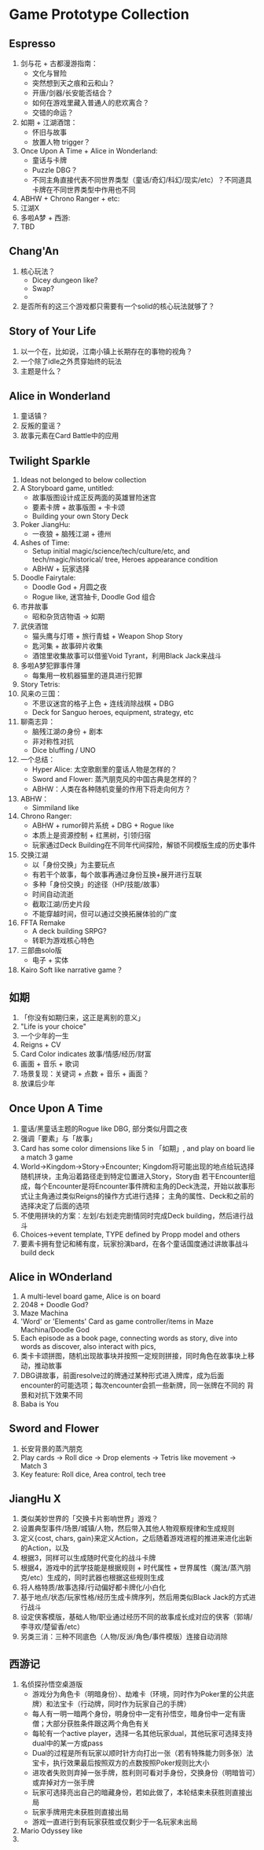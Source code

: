 # Game Prototype Collection

## Espresso

1.  剑与花 + 古都漫游指南：
    -   文化与冒险
    -   突然想到天之痕和云和山？
    -   开唐/剑器/长安能否结合？
    -   如何在游戏里藏入普通人的悲欢离合？
    -   交错的命运？
2.  如期 + 江湖酒馆：
    -   怀旧与故事
    -   放置人物 trigger？
3.  Once Upon A Time + Alice in Wonderland:
    -   童话与卡牌
    -   Puzzle DBG？
    -   不同主角直接代表不同世界类型（童话/奇幻/科幻/现实/etc）？不同道具卡牌在不同世界类型中作用也不同
4.  ABHW + Chrono Ranger + etc:
5.  江湖X
6.  多啦A梦 + 西游:
7.  TBD

## Chang'An

1.  核心玩法？
    -   Dicey dungeon like?
    -   Swap?
    -   
2.  是否所有的这三个游戏都只需要有一个solid的核心玩法就够了？

## Story of Your Life

1.  以一个在，比如说，江南小镇上长期存在的事物的视角？
2.  一个除了idle之外贯穿始终的玩法
3.  主题是什么？

## Alice in Wonderland

1.  童话镇？
2.  反叛的童谣？
3.  故事元素在Card Battle中的应用

## Twilight Sparkle

1.  Ideas not belonged to below collection
2.  A Storyboard game, untitled:
    -   故事版图设计成正反两面的英雄冒险迷宫
    -   要素卡牌 + 故事版图 + 卡卡颂
    -   Building your own Story Deck
3.  Poker JiangHu:
    -   一夜狼 + 脑残江湖 + 德州
4.  Ashes of Time:
    -   Setup initial magic/science/tech/culture/etc, and tech/magic/historical/ tree, Heroes appearance condition
    -   ABHW + 玩家选择
5.  Doodle Fairytale:
    -   Doodle God + 月圆之夜
    -   Rogue like, 迷宫抽卡, Doodle God 组合
6.  市井故事
    -   昭和杂货店物语 -> 如期
7.  武侠酒馆
    -   猫头鹰与灯塔 + 旅行青蛙 + Weapon Shop Story
    -   匙河集 + 故事碎片收集
    -   酒馆里收集故事可以借鉴Void Tyrant，利用Black Jack来战斗
8.  多啦A梦犯罪事件薄
    -   每集用一枚机器猫里的道具进行犯罪
9.  Story Tetris:
10. 风来の三国：
    -   不思议迷宫的格子上色 + 连线消除战棋 + DBG
    -   Deck for Sanguo heroes, equipment, strategy, etc
11. 聊斋志异：
    -   脑残江湖の身份 + 剧本
    -   非对称性对抗
    -   Dice bluffing / UNO
12. 一个总结：
    -   Hyper Alice: 太空歌剧里的童话人物是怎样的？
    -   Sword and Flower: 蒸汽朋克风的中国古典是怎样的？
    -   ABHW：人类在各种随机变量的作用下将走向何方？
13. ABHW：
    -   Simmiland like
14. Chrono Ranger:
    -   ABHW + rumor碎片系统 + DBG + Rogue like
    -   本质上是资源控制 + 红黑树，引领归宿
    -   玩家通过Deck Building在不同年代间探险，解锁不同模版生成的历史事件
15. 交换江湖
    -   以「身份交换」为主要玩点
    -   有若干个故事，每个故事再通过身份互换+展开进行互联
    -   多种「身份交换」的途径（HP/技能/故事）
    -   时间自动流逝
    -   截取江湖/历史片段
    -   不能穿越时间，但可以通过交换拓展体验的广度
16. FFTA Remake
    -   A deck building SRPG?
    -   转职为游戏核心特色
17. 三部曲solo版
    -   电子 + 实体
18. Kairo Soft like narrative game？

## 如期

1.  「你没有如期归来，这正是离别的意义」
2.  "Life is your choice"
3.  一个少年的一生
4.  Reigns + CV
5.  Card Color indicates 故事/情感/经历/财富
6.  画面 + 音乐 + 歌词
7.  场景复现：关键词 + 点数 + 音乐 + 画面？
8.  放课后少年

## Once Upon A Time

1.  童话/黑童话主题的Rogue like DBG, 部分类似月圆之夜
2.  强调「要素」与「故事」
3.  Card has some color dimensions like 5 in 「如期」, and play on board lie a match 3 game
4.  World->Kingdom->Story->Encounter; Kingdom将可能出现的地点给玩选择随机拼块，主角沿着路径走到特定位置进入Story，Story由
若干Encounter组成，每个Encounter是将Encounter事件牌和主角的Deck洗混，开始以故事形式让主角通过类似Reigns的操作方式进行选择；
主角的属性、Deck和之前的选择决定了后面的选项
5.  不使用拼块的方案：左划/右划走完剧情同时完成Deck building，然后进行战斗
6.  Choices->event template<TYPE>, TYPE defined by Propp model and others
7.  要素卡拥有登记和稀有度，玩家扮演bard，在各个童话国度通过讲故事战斗build deck

## Alice in WOnderland

1.  A multi-level board game, Alice is on board
2.  2048 + Doodle God?
3.  Maze Machina
4.  'Word' or 'Elements' Card as game controller/items in Maze Machina/Doodle God
5.  Each episode as a book page, connecting words as story, dive into words as discover, also interact with pics,
6.  类卡卡颂拼图，随机出现故事块并按照一定规则拼接，同时角色在故事块上移动，推动故事
7.  DBG讲故事，前面resolve过的牌通过某种形式进入牌库，成为后面encounter的可能选项；每次encounter会抓一些新牌，同一张牌在不同的
背景和对抗下效果不同
8.  Baba is You

## Sword and Flower

1.  长安背景的蒸汽朋克
2.  Play cards -> Roll dice -> Drop elements -> Tetris like movement -> Match 3
3.  Key feature: Roll dice, Area control, tech tree

## JiangHu X

1.  类似美妙世界的「交换卡片影响世界」游戏？
2.  设置典型事件/场景/城镇/人物，然后带入其他人物观察规律和生成规则
3.  定义{cost, chars, gain}来定义Action，之后随着游戏进程的推进来进化出新的Action，以及
4.  根据3，同样可以生成随时代变化的战斗卡牌
5.  根据4，游戏中的武学技能是根据规则 + 时代属性 + 世界属性（魔法/蒸汽朋克/etc）生成的，同时武器也根据这些规则生成
6.  将人格特质/故事选择/行动偏好都卡牌化/小白化
7.  基于地点/状态/玩家性格/经历生成卡牌序列，然后用类似Black Jack的方式进行战斗
8.  设定侠客模版，基础人物/职业通过经历不同的故事成长成对应的侠客（郭靖/李寻欢/楚留香/etc）
9.  另类三消：三种不同底色（人物/反派/角色/事件模版）连接自动消除

## 西游记

1.  名侦探孙悟空桌游版
    -   游戏分为角色卡（明暗身份）、劫难卡（环境，同时作为Poker里的公共底牌）和法宝卡（行动牌，同时作为玩家自己的手牌）
    -   每人有一明一暗两个身份，明身份中一定有孙悟空，暗身份中一定有唐僧；大部分获胜条件跟这两个角色有关
    -   每轮有一个active player，选择一名其他玩家dual，其他玩家可选择支持dual中的某一方或pass
    -   Dual的过程是所有玩家以顺时针方向打出一张（若有特殊能力则多张）法宝卡，执行效果最后按照双方的点数按照Poker规则比大小
    -   进攻者失败则弃掉一张手牌，胜利则可看对手身份，交换身份（明暗皆可）或弃掉对方一张手牌
    -   玩家可选择亮出自己的暗藏身份，若如此做了，本轮结束未获胜则直接出局
    -   玩家手牌用完未获胜则直接出局
    -   游戏一直进行到有玩家获胜或仅剩少于一名玩家未出局
2.  Mario Odyssey like
3.  
